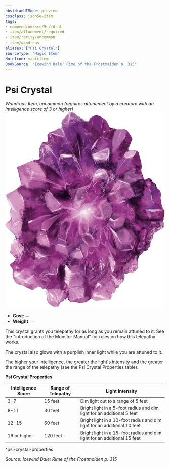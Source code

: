```yaml
---
obsidianUIMode: preview
cssclass: json5e-item
tags:
- compendium/src/5e/idrotf
- item/attunement/required
- item/rarity/uncommon
- item/wondrous
aliases: ["Psi Crystal"]
SourceType: "Magic Item"
NoteIcon: magicitem
BookSource: "Icewind Dale: Rime of the Frostmaiden p. 315"
---
```

# Psi Crystal
*Wondrous Item, uncommon (requires attunement by a creature with an intelligence score of 3 or higher)*  
![](https://raw.githubusercontent.com/5etools-mirror-2/5etools-img/main/items/IDRotF/Psi%20Crystal.webp#right)  

- **Cost**: ⏤
- **Weight**: ⏤

This crystal grants you telepathy for as long as you remain attuned to it. See the "introduction of the Monster Manual" for rules on how this telepathy works.

The crystal also glows with a purplish inner light while you are attuned to it.

The higher your intelligence, the greater the light's intensity and the greater the range of the telepathy (see the Psi Crystal Properties table).

**Psi Crystal Properties**

| Intelligence Score | Range of Telepathy | Light Intensity |
|--------------------|--------------------|-----------------|
| 3-7 | 15 feet | Dim light out to a range of 5 feet |
| 8-11 | 30 feet | Bright light in a 5-foot radius and dim light for an additional 5 feet |
| 12-15 | 60 feet | Bright light in a 10-foot radius and dim light for an additional 10 feet |
| 16 or higher | 120 feet | Bright light in a 15-foot radius and dim light for an additional 15 feet |
^psi-crystal-properties

*Source: Icewind Dale: Rime of the Frostmaiden p. 315*